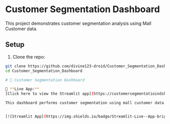 # Customer Segmentation Dashboard

This project demonstrates customer segmentation analysis using Mall Customer data.

## Setup

1. Clone the repo:
```bash
git clone https://github.com/divine123-droid/Customer_Segmentation_Dashboard.git
cd Customer_Segmentation_Dashboard

# 🧠 Customer Segmentation Dashboard

🚀 **Live App:**  
[Click here to view the Streamlit app](https://customersegmentatioindshboard-bqd7edmntknpmotnyesrx5.streamlit.app/)

This dashboard performs customer segmentation using mall customer data and KMeans clustering.


[![Streamlit App](https://img.shields.io/badge/Streamlit-Live--App-brightgreen?logo=streamlit)](https://customersegmentatioindshboard-bqd7edmntknpmotnyesrx5.streamlit.app/)
